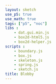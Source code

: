 ```yaml
---
layout: sketch
use_p5: true
use_math: true
tags: ["p5", "noc"]
libs :
    - dat.gui.min.js
    - box2d-html5.js
    - box2d-helper.js
scripts : 
    - boundary.js
    - box.js
    - skeleton.js
    - spring.js
    - sketch.js
title: Blobby
---
```


